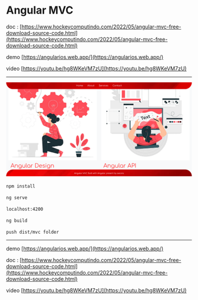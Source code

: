# Angular MVC

doc : [https://www.hockeycomputindo.com/2022/05/angular-mvc-free-download-source-code.html](https://www.hockeycomputindo.com/2022/05/angular-mvc-free-download-source-code.html)

demo [https://angularios.web.app/](https://angularios.web.app/)

video [https://youtu.be/hg8WKeVM7zU](https://youtu.be/hg8WKeVM7zU)

--------------------------------

![angular mvc free download gratis source code](ng.png)

`npm install`

`ng serve`

`localhost:4200`

`ng build`

`push dist/mvc folder`

------------------------------

demo [https://angularios.web.app/](https://angularios.web.app/)


doc : [https://www.hockeycomputindo.com/2022/05/angular-mvc-free-download-source-code.html](https://www.hockeycomputindo.com/2022/05/angular-mvc-free-download-source-code.html)


video [https://youtu.be/hg8WKeVM7zU](https://youtu.be/hg8WKeVM7zU)

